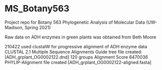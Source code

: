 # MS_Botany563
Project repo for Botany 563 Phylogenetic Analysis of Molecular Data (UW-Madison, Spring 2021)

Raw data on ADH enzymes in green plants was obtained from Beth Moore

210422 
used clustalW for progressive alignment of ADH enzyme data
  CLUSTAL 2.1 Multiple Sequence Alignments
    Guide tree file created:   [ADH_grplant_OG0002122.dnd]
      120 groups
      Alignment Score 6470036
    PHYLIP-Alignment file created   [ADH_grplant_OG0002122-aligned.fasta]
    